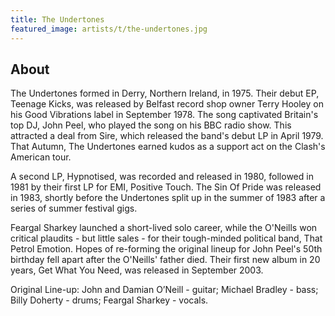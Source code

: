 ```yaml
---
title: The Undertones
featured_image: artists/t/the-undertones.jpg
---
```

## About

The Undertones formed in Derry, Northern Ireland, in 1975.  Their debut EP, Teenage Kicks, was released by Belfast record shop owner Terry Hooley on his Good Vibrations label in September 1978. The song captivated Britain's top DJ, John Peel, who played the song on his BBC radio show. This attracted a deal from Sire, which released the band's debut LP in April 1979. That Autumn, The Undertones earned kudos as a support act on the Clash's American tour. 

A second LP, Hypnotised, was recorded and released in 1980, followed in 1981 by their first LP for EMI, Positive Touch. The Sin Of Pride was released in 1983, shortly before the Undertones split up in the summer of 1983 after a series of summer festival gigs.

Feargal Sharkey launched a short-lived solo career, while the O'Neills won critical plaudits - but little sales - for their tough-minded political band, That Petrol Emotion. Hopes of re-forming the original lineup for John Peel's 50th birthday fell apart after the O'Neills' father died. Their first new album in 20 years, Get What You Need,  was released in September 2003.

Original Line-up: John and Damian O’Neill - guitar;  Michael Bradley - bass;  Billy Doherty - drums;  Feargal Sharkey - vocals.

